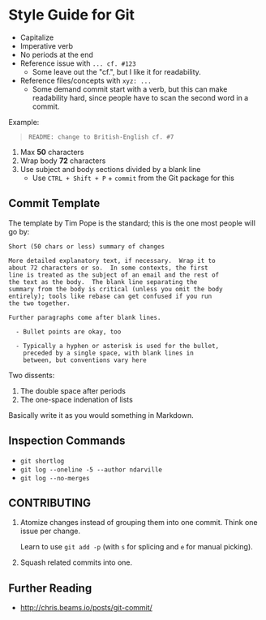 Style Guide for Git
===================
* Capitalize
* Imperative verb
* No periods at the end
* Reference issue with `... cf. #123`
    - Some leave out the "cf.", but I like it for readability.
* Reference files/concepts with `xyz: ...`
    - Some demand commit start with a verb, but this can make readability hard, since people have to scan the second word in a commit.

Example:

> `README: change to British-English cf. #7`

1. Max **50** characters
2. Wrap body **72** characters
3. Use subject and body sections divided by a blank line
    - Use `CTRL + Shift + P` + `commit` from the Git package for this

Commit Template
---------------
The template by Tim Pope is the standard; this is the one most people will go by:

    Short (50 chars or less) summary of changes

    More detailed explanatory text, if necessary.  Wrap it to
    about 72 characters or so.  In some contexts, the first
    line is treated as the subject of an email and the rest of
    the text as the body.  The blank line separating the
    summary from the body is critical (unless you omit the body
    entirely); tools like rebase can get confused if you run
    the two together.

    Further paragraphs come after blank lines.

      - Bullet points are okay, too

      - Typically a hyphen or asterisk is used for the bullet,
        preceded by a single space, with blank lines in
        between, but conventions vary here

Two dissents:

1. The double space after periods
2. The one-space indenation of lists

Basically write it as you would something in Markdown.

Inspection Commands
-------------------
* `git shortlog`
* `git log --oneline -5 --author ndarville`
* `git log --no-merges`

CONTRIBUTING
------------
1. Atomize changes instead of grouping them into one commit. Think one issue per change.

    Learn to use `git add -p` (with `s` for splicing and `e` for manual picking).

2. Squash related commits into one.

Further Reading
---------------
* <http://chris.beams.io/posts/git-commit/>
